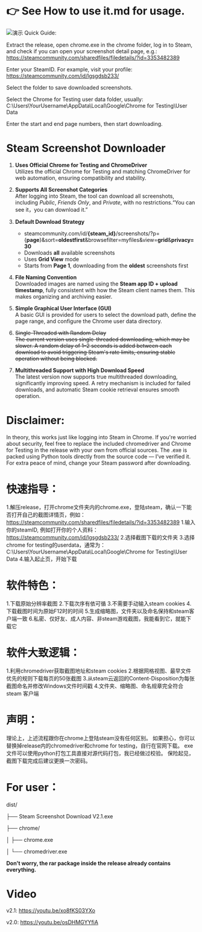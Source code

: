 # 👉 See How to use it.md for usage.
![演示](https://github.com/user-attachments/assets/dc242466-d25e-40fc-bc74-0bd6b39f2358)
Quick Guide:

Extract the release, open chrome.exe in the chrome folder, log in to Steam, and check if you can open your screenshot detail page, e.g.:
https://steamcommunity.com/sharedfiles/filedetails/?id=3353482389

Enter your SteamID. For example, visit your profile:
https://steamcommunity.com/id/lgsgdsb233/

Select the folder to save downloaded screenshots.

Select the Chrome for Testing user data folder, usually:
C:\Users\YourUsername\AppData\Local\Google\Chrome for Testing\User Data

Enter the start and end page numbers, then start downloading.


# Steam Screenshot Downloader

1. **Uses Official Chrome for Testing and ChromeDriver**  
   Utilizes the official Chrome for Testing and matching ChromeDriver for web automation, ensuring compatibility and stability.

2. **Supports All Screenshot Categories**  
   After logging into Steam, the tool can download all screenshots, including *Public*, *Friends Only*, and *Private*, with no restrictions.“You can see it，you can download it.”

3. **Default Download Strategy**  
   - steamcommunity.com/id/**{steam_id}**/screenshots/?p={**page**}&sort=**oldestfirst**&browsefilter=myfiles&view=**grid**&**privacy=30**
   - Downloads **all** available screenshots  
   - Uses **Grid View** mode
   - Starts from **Page 1**, downloading from the **oldest** screenshots first  

4. **File Naming Convention**  
   Downloaded images are named using the **Steam app ID + upload timestamp**, fully consistent with how the Steam client names them. This makes organizing and archiving easier.

5. **Simple Graphical User Interface (GUI)**  
   A basic GUI is provided for users to select the download path, define the page range, and configure the Chrome user data directory.

6. ~~Single-Threaded with Random Delay~~  
   ~~The current version uses single-threaded downloading, which may be slower. A random delay of 1–2 seconds is added between each download to avoid triggering Steam's rate limits, ensuring stable operation without being blocked.~~

6. **Multithreaded Support with High Download Speed**  
   The latest version now supports true multithreaded downloading, significantly improving speed. A retry mechanism is included for failed downloads, and automatic Steam cookie retrieval ensures smooth operation.

# Disclaimer:
In theory, this works just like logging into Steam in Chrome.
If you're worried about security, feel free to replace the included chromedriver and Chrome for Testing in the release with your own from official sources.
The .exe is packed using Python tools directly from the source code — I’ve verified it.
For extra peace of mind, change your Steam password after downloading.


# 快速指导：
1.解压release，打开chrome文件夹内的chrome.exe，登陆steam，确认一下能否打开自己的截图详情页，例如：https://steamcommunity.com/sharedfiles/filedetails/?id=3353482389
1.输入你的steamID, 例如打开你的个人资料：https://steamcommunity.com/id/lgsgdsb233/
2.选择截图下载的文件夹
3.选择chrome for testing的userdata，通常为：C:\Users\YourUsername\AppData\Local\Google\Chrome for Testing\User Data
4.输入起止页，开始下载

# 软件特色：
1.下载原始分辨率截图
2.下载次序有依可循
3.不需要手动输入steam cookies
4.下载截图时间为原始F12时的时间
5.生成缩略图，文件夹以及命名保持和steam客户端一致
6.私密、仅好友、成人内容、非steam游戏截图，我能看到它，就能下载它

# 软件大致逻辑：
1.利用chromedriver获取截图地址和steam cookies
2.根据网格视图、最早文件优先的规则下载每页的50张截图
3.从steam云返回的Content-Disposition为每张截图命名并修改Windows文件时间戳
4.文件夹、缩略图、命名规章完全符合steam 客户端

# 声明：
理论上，上述流程跟你在chrome上登陆steam没有任何区别。
如果担心，你可以替换掉release内的chromedriver和chrome for testing，自行在官网下载。
exe文件可以使用python打包工具直接对源代码打包，我已经做过校验。
保险起见，截图下载完成后建议更换一次密码。

# For user：

dist/

├── Steam Screenshot Download V2.1.exe

├── chrome/

│   ├── chrome.exe

│   └── chromedriver.exe

**Don't worry, the rar package inside the release already contains everything.**

   


# Video
v2.1:
https://youtu.be/xo8fKS03YXo

v2.0:
https://youtu.be/osDHMGYYfiA





